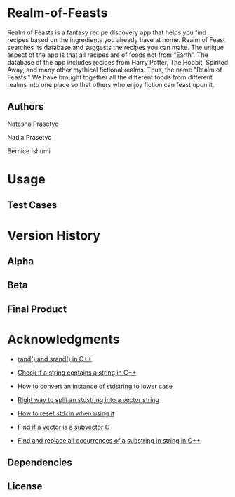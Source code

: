 # Realm-of-Feasts

Realm of Feasts is a fantasy recipe discovery app that helps you find recipes based on the ingredients you already have at home. Realm of Feast searches its database and suggests the recipes you can make. The unique aspect of the app is that all recipes are of foods not from “Earth”. The database of the app includes recipes from Harry Potter, The Hobbit, Spirited Away, and many other mythical fictional realms. Thus, the name "Realm of Feasts." We have brought together all the different foods from different realms into one place so that others who enjoy fiction can feast upon it.

## Authors
Natasha Prasetyo 

Nadia Prasetyo

Bernice Ishumi

# Usage 

## Test Cases 

# Version History 

## Alpha

## Beta

## Final Product 

# Acknowledgments

- [rand() and srand() in C++](https://www.geeksforgeeks.org/rand-and-srand-in-ccpp/)

- [Check if a string contains a string in C++](https://stackoverflow.com/questions/2340281/check-if-a-string-contains-a-string-in-c)

- [How to convert an instance of stdstring to lower case](https://stackoverflow.com/questions/313970/how-to-convert-an-instance-of-stdstring-to-lower-case)

- [Right way to split an stdstring into a vector string](https://stackoverflow.com/questions/5607589/right-way-to-split-an-stdstring-into-a-vectorstring)

- [How to reset stdcin when using it](https://stackoverflow.com/questions/39282953/how-to-reset-stdcin-when-using-it)
 - [Find if a vector is a subvector C](https://stackoverflow.com/questions/30584131/find-if-vector-is-subvector-c)

- [Find and replace all occurrences of a substring in string in C++](https://www.geeksforgeeks.org/find-and-replace-all-occurrences-of-a-substring-in-string-in-cpp/)



## Dependencies
## License


